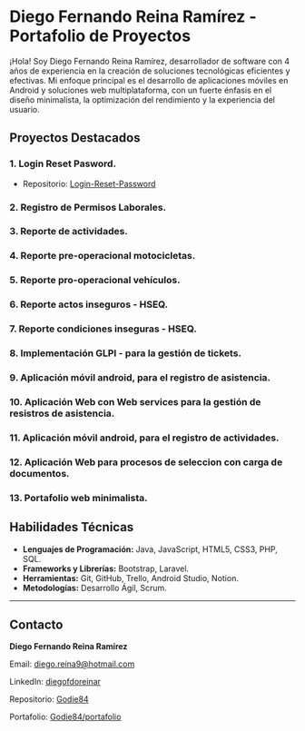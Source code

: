 # Diego Fernando Reina Ramírez - Portafolio de Proyectos

¡Hola! Soy Diego Fernando Reina Ramírez, desarrollador de software con 4 años de experiencia en la creación de soluciones tecnológicas eficientes y efectivas. Mi enfoque principal es el desarrollo de aplicaciones móviles en Android y soluciones web multiplataforma, con un fuerte énfasis en el diseño minimalista, la optimización del rendimiento y la experiencia del usuario.


## Proyectos Destacados

### 1. Login Reset Pasword.
- Repositorio: [Login-Reset-Password](https://github.com/Godie84/login-roles-usuarios.git)
### 2. Registro de Permisos Laborales.
### 3. Reporte de actividades.
### 4. Reporte pre-operacional motocicletas.
### 5. Reporte pro-operacional vehículos.
### 6. Reporte actos inseguros - HSEQ.
### 7. Reporte condiciones inseguras - HSEQ.
### 8. Implementación GLPI - para la gestión de tickets.
### 9. Aplicación móvil android, para el registro de asistencia.
### 10. Aplicación Web con Web services para la gestión de resistros de asistencia.
### 11. Aplicación móvil android, para el registro de actividades.
### 12. Aplicación Web para procesos de seleccion con carga de documentos.
### 13. Portafolio web minimalista.

## Habilidades Técnicas

- **Lenguajes de Programación:** Java, JavaScript, HTML5, CSS3, PHP, SQL.
- **Frameworks y Librerías:** Bootstrap, Laravel.
- **Herramientas:** Git, GitHub, Trello, Android Studio, Notion.
- **Metodologías:** Desarrollo Ágil, Scrum.

---

## Contacto

**Diego Fernando Reina Ramírez**

Email: [diego.reina9@hotmail.com](mailto:diego.reina9@hotmail.com)

LinkedIn: [diegofdoreinar](https://www.linkedin.com/in/diegofdoreinar/)

Repositorio: [Godie84](https://github.com/Godie84/)

Portafolio: [Godie84/portafolio](https://godie84.github.io/portafolio/)